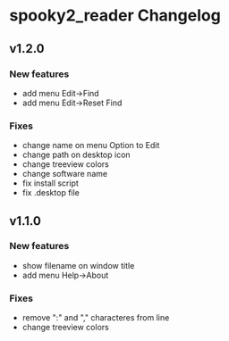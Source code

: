 # spooky2_reader Changelog

## v1.2.0

### New features
- add menu Edit->Find
- add menu Edit->Reset Find

### Fixes
- change name on menu Option to Edit
- change path on desktop icon
- change treeview colors
- change software name
- fix install script
- fix .desktop file


## v1.1.0

### New features
- show filename on window title
- add menu Help->About

### Fixes
- remove ":" and "," characteres from line
- change treeview colors
